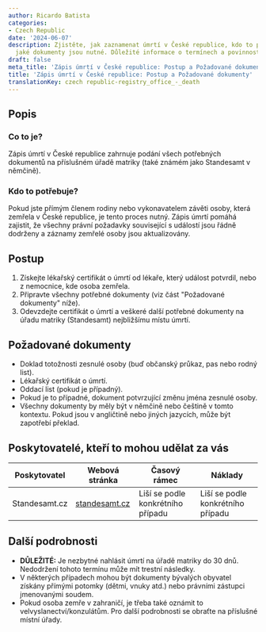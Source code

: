 ```yaml
---
author: Ricardo Batista
categories:
- Czech Republic
date: '2024-06-07'
description: Zjistěte, jak zaznamenat úmrtí v České republice, kdo to potřebuje a
  jaké dokumenty jsou nutné. Důležité informace o termínech a povinnostech při úmrtí.
draft: false
meta_title: 'Zápis úmrtí v České republice: Postup a Požadované dokumenty'
title: 'Zápis úmrtí v České republice: Postup a Požadované dokumenty'
translationKey: czech republic-registry_office_-_death
---
```



## Popis
### Co to je?
Zápis úmrtí v České republice zahrnuje podání všech potřebných dokumentů na příslušném úřadě matriky (také známém jako Standesamt v němčině).

### Kdo to potřebuje?
Pokud jste přímým členem rodiny nebo vykonavatelem závěti osoby, která zemřela v České republice, je tento proces nutný. Zápis úmrtí pomáhá zajistit, že všechny právní požadavky související s událostí jsou řádně dodrženy a záznamy zemřelé osoby jsou aktualizovány.

## Postup
1. Získejte lékařský certifikát o úmrtí od lékaře, který událost potvrdil, nebo z nemocnice, kde osoba zemřela.
2. Připravte všechny potřebné dokumenty (viz část "Požadované dokumenty" níže).
3. Odevzdejte certifikát o úmrtí a veškeré další potřebné dokumenty na úřadu matriky (Standesamt) nejbližšímu místu úmrtí.

## Požadované dokumenty
- Doklad totožnosti zesnulé osoby (buď občanský průkaz, pas nebo rodný list).
- Lékařský certifikát o úmrtí.
- Oddací list (pokud je případný).
- Pokud je to případné, dokument potvrzující změnu jména zesnulé osoby.
- Všechny dokumenty by měly být v němčině nebo češtině v tomto kontextu. Pokud jsou v angličtině nebo jiných jazycích, může být zapotřebí překlad.

## Poskytovatelé, kteří to mohou udělat za vás

| Poskytovatel  | Webová stránka     | Časový rámec | Náklady |
|----------------|---------------------|----------|------|
| Standesamt.cz  | [standesamt.cz](http://www.standesamt.cz/) | Liší se podle konkrétního případu| Liší se podle konkrétního případu |

## Další podrobnosti
- **DŮLEŽITÉ:** Je nezbytné nahlásit úmrtí na úřadě matriky do 30 dnů. Nedodržení tohoto termínu může mít trestní následky.
- V některých případech mohou být dokumenty bývalých obyvatel získány přímými potomky (dětmi, vnuky atd.) nebo právními zástupci jmenovanými soudem.
- Pokud osoba zemře v zahraničí, je třeba také oznámit to velvyslanectví/konzulátům. Pro další podrobnosti se obraťte na příslušné místní úřady.